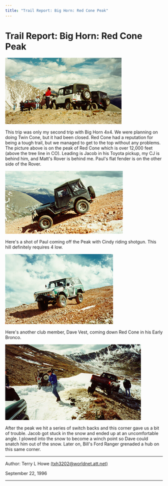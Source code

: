 ```yaml
---
title: "Trail Report: Big Horn: Red Cone Peak"
---
```


# Trail Report: Big Horn: Red Cone Peak

![Big Horn 4x4](bhrc1.jpg)

This trip was only my second trip with Big Horn 4x4.  We were planning
on doing Twin Cone, but it had been closed.  Red Cone had a reputation
for being a tough trail, but we managed to get to the top without any
problems.  The picture above is on the peak of Red Cone which is over
12,000 feet (above the tree line in CO).  Leading is Jacob in his Toyota
pickup, my CJ is behind him, and Matt's Rover is behind me.  Paul's flat
fender is on the other side of the Rover.

![Paul's Flat Fender](bhrc2.jpg)

Here's a shot of Paul coming off the Peak with Cindy riding shotgun.
This hill definitely requires 4 low.

![Dave's Early Bronco](bhrc4.jpg)

Here's another club member, Dave Vest, coming down Red Cone in his Early Bronco.

![Snow Bound](bhrc3.jpg)

After the peak we hit a series of switch backs and this corner gave us a
bit of trouble.  Jacob got stuck in the snow and ended up at an uncomfortable
angle.  I plowed into the snow to become a winch point so Dave could snatch
him out of the snow.  Later on, Bill's Ford Ranger grenaded a hub on this
same corner.

---

Author: Terry L Howe [(txh3202@worldnet.att.net)](mailto:txh3202@worldnet.att.net)

September 22, 1996

---